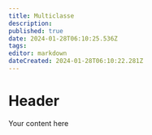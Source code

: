 ```yaml
---
title: Multiclasse
description: 
published: true
date: 2024-01-28T06:10:25.536Z
tags: 
editor: markdown
dateCreated: 2024-01-28T06:10:22.281Z
---
```


# Header
Your content here